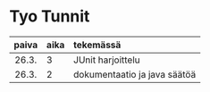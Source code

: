 # Tyo Tunnit

| paiva  | aika | tekemässä | 
| :-:  | :--- | :-------- |
| 26.3.| 3    | JUnit harjoittelu |
| 26.3.| 2  | dokumentaatio ja java säätöä |
